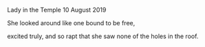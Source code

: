 Lady in the Temple
10 August 2019

She looked around 
like one bound
to be free,

excited truly,
and so rapt
that she saw none
of the holes in the roof.
